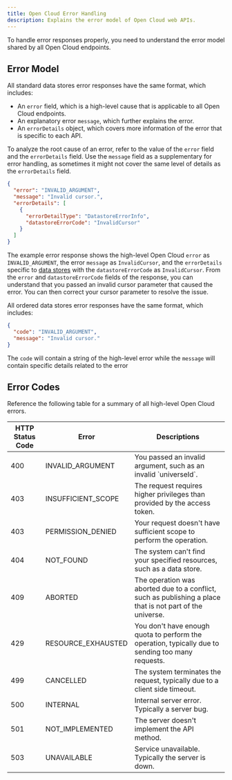 ```yaml
---
title: Open Cloud Error Handling
description: Explains the error model of Open Cloud web APIs.
---
```


To handle error responses properly, you need to understand the error model shared by all Open Cloud endpoints.

## Error Model

All standard data stores error responses have the same format, which includes:

- An `error` field, which is a high-level cause that is applicable to all Open Cloud endpoints.
- An explanatory error `message`, which further explains the error.
- An `errorDetails` object, which covers more information of the error that is specific to each API.

To analyze the root cause of an error, refer to the value of the `error` field and the `errorDetails` field. Use the `message` field as a supplementary for error handling, as sometimes it might not cover the same level of details as the `errorDetails` field.

```json title='Example Standard DataStores Error Response'
{
  "error": "INVALID_ARGUMENT",
  "message": "Invalid cursor.",
  "errorDetails": [
    {
      "errorDetailType": "DatastoreErrorInfo",
      "datastoreErrorCode": "InvalidCursor"
    }
  ]
}
```

The example error response shows the high-level Open Cloud `error` as `INVALID_ARGUMENT`, the error `message` as `InvalidCursor`, and the `errorDetails` specific to [data stores](../../reference/cloud/datastores-api/v1.json) with the `datastoreErrorCode` as `InvalidCursor`. From the `error` and `datastoreErrorCode` fields of the response, you can understand that you passed an invalid cursor parameter that caused the error. You can then correct your cursor parameter to resolve the issue.

All ordered data stores error responses have the same format, which includes:

```json title='Example Ordered DataStores Error Response'
{
  "code": "INVALID_ARGUMENT",
  "message": "Invalid cursor."
}
```

The `code` will contain a string of the high-level error while the `message` will contain specific details related to the error

## Error Codes

Reference the following table for a summary of all high-level Open Cloud errors.

<table>
  <thead>
    <tr>
      <th>HTTP Status Code</th>
      <th>Error</th>
      <th>Descriptions</th>
    </tr>
  </thead>
  <tbody>
    <tr>
      <td>400</td>
      <td>INVALID_ARGUMENT</td>
      <td>You passed an invalid argument, such as an invalid `universeId`.</td>
    </tr>
    <tr>
      <td>403</td>
      <td>INSUFFICIENT_SCOPE</td>
      <td>The request requires higher privileges than provided by the access token.</td>
    </tr>
    <tr>
      <td>403</td>
      <td>PERMISSION_DENIED</td>
      <td>Your request doesn't have sufficient scope to perform the operation.</td>
    </tr>
    <tr>
      <td>404</td>
      <td>NOT_FOUND</td>
      <td>The system can't find your specified resources, such as a data store.</td>
    </tr>
    <tr>
      <td>409</td>
      <td>ABORTED</td>
      <td>The operation was aborted due to a conflict, such as publishing a place that is not part of the universe.</td>
    </tr>
    <tr>
      <td>429</td>
      <td>RESOURCE_EXHAUSTED</td>
      <td>You don't have enough quota to perform the operation, typically due to sending too many requests.</td>
    </tr>
    <tr>
      <td>499</td>
      <td>CANCELLED</td>
      <td>The system terminates the request, typically due to a client side timeout.</td>
    </tr>
    <tr>
      <td>500</td>
      <td>INTERNAL</td>
      <td>Internal server error. Typically a server bug.</td>
    </tr>
    <tr>
      <td>501</td>
      <td>NOT_IMPLEMENTED</td>
      <td>The server doesn't implement the API method.</td>
    </tr>
    <tr>
      <td>503</td>
      <td>UNAVAILABLE</td>
      <td>Service unavailable. Typically the server is down.</td>
    </tr>
  </tbody>
</table>
